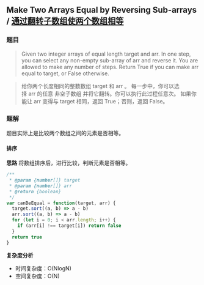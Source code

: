 ## Make Two Arrays Equal by Reversing Sub-arrays / [通过翻转子数组使两个数组相等](https://leetcode-cn.com/problems/make-two-arrays-equal-by-reversing-sub-arrays/)

### 题目
> Given two integer arrays of equal length target and arr.
In one step, you can select any non-empty sub-array of arr and reverse it. You are allowed to make any number of steps.
Return True if you can make arr equal to target, or False otherwise.

> 给你两个长度相同的整数数组 target 和 arr 。
每一步中，你可以选择 arr 的任意 非空子数组 并将它翻转。你可以执行此过程任意次。
如果你能让 arr 变得与 target 相同，返回 True；否则，返回 False。

### 题解
题目实际上是比较两个数组之间的元素是否相等。

#### 排序
**思路**
将数组排序后，进行比较，判断元素是否相等。

```js
/**
 * @param {number[]} target
 * @param {number[]} arr
 * @return {boolean}
 */
var canBeEqual = function(target, arr) {
  target.sort((a, b) => a - b)
  arr.sort((a, b) => a - b)
  for (let i = 0; i < arr.length; i++) {
    if (arr[i] !== target[i]) return false
  }
  return true
}
```

**复杂度分析**
+ 时间复杂度：O(NlogN)
+ 空间复杂度：O(N)